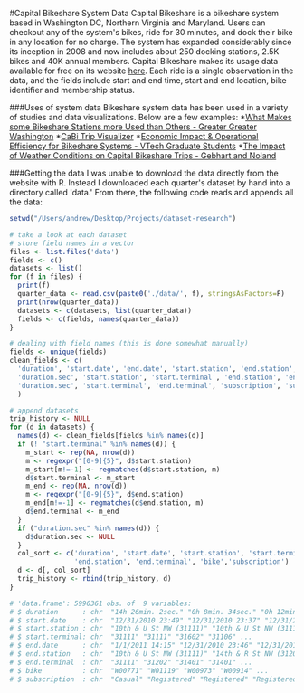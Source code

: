 #Capital Bikeshare System Data
Capital Bikeshare is a bikeshare system based in Washington DC, Northern Virginia and Maryland. Users can checkout any of the system's bikes, ride for 30 minutes, and dock their bike in any location for no charge. The system has expanded considerably since its inception in 2008 and now includes about 250 docking stations, 2.5K bikes and 40K annual members. Capital Bikeshare makes its usage data available for free on its website [here](http://capitalbikeshare.com/trip-history-data). Each ride is a single observation in the data, and the fields include start and end time, start and end location, bike identifier and membership status.

###Uses of system data
Bikeshare system data has been used in a variety of studies and data visualizations. Below are a few examples:
*[What Makes some Bikeshare Stations more Used than Others - Greater Greater Washington](http://greatergreaterwashington.org/post/14368/what-makes-some-cabi-stations-more-used-than-others/)
*[CaBi Trip Visualizer](http://mvjantzen.com/cabi/trips3q2012.html)
*[Economic Impact & Operational Efficiency for Bikeshare Systems - VTech Graduate Students](http://ralphbu.files.wordpress.com/2014/01/virginia-tech-capital-bikeshare-studio-report-2013-final.pdf)
*[The Impact of Weather Conditions on Capital Bikeshare Trips - Gebhart and Noland](http://phillymotu.files.wordpress.com/2013/04/the-impact-of-weather-conditions-on-capital-bikeshare-trips.pdf)


###Getting the data
I was unable to download the data directly from the website with R. Instead I downloaded each quarter's dataset by hand into a directory called 'data.' From there, the following code reads and appends all the data:

```R
setwd("/Users/andrew/Desktop/Projects/dataset-research")

# take a look at each dataset
# store field names in a vector
files <- list.files('data')
fields <- c()
datasets <- list()
for (f in files) {
  print(f)
  quarter_data <- read.csv(paste0('./data/', f), stringsAsFactors=F)
  print(nrow(quarter_data))
  datasets <- c(datasets, list(quarter_data))
  fields <- c(fields, names(quarter_data))
}

# dealing with field names (this is done somewhat manually)
fields <- unique(fields)
clean_fields <- c(
  'duration', 'start.date', 'end.date', 'start.station', 'end.station', 'bike', 'subscription',
  'duration.sec', 'start.station', 'start.terminal', 'end.station', 'end.terminal', 'subscription', 
  'duration.sec', 'start.terminal', 'end.terminal', 'subscription', 'subscription', 'subscription','start.date'
  )

# append datasets
trip_history <- NULL
for (d in datasets) {
  names(d) <- clean_fields[fields %in% names(d)]
  if (! "start.terminal" %in% names(d)) {
    m_start <- rep(NA, nrow(d))
    m <- regexpr("[0-9]{5}", d$start.station)
    m_start[m!=-1] <- regmatches(d$start.station, m)
    d$start.terminal <- m_start
    m_end <- rep(NA, nrow(d))
    m <- regexpr("[0-9]{5}", d$end.station)
    m_end[m!=-1] <- regmatches(d$end.station, m)
    d$end.terminal <- m_end
  }
  if ("duration.sec" %in% names(d)) {
    d$duration.sec <- NULL
  }
  col_sort <- c('duration', 'start.date', 'start.station', 'start.terminal', 'end.date',
                'end.station', 'end.terminal', 'bike','subscription')
  d <- d[, col_sort]
  trip_history <- rbind(trip_history, d)
}

# 'data.frame':	5996361 obs. of  9 variables:
# $ duration      : chr  "14h 26min. 2sec." "0h 8min. 34sec." "0h 12min. 17sec." "0h 15min. 53sec." ...
# $ start.date    : chr  "12/31/2010 23:49" "12/31/2010 23:37" "12/31/2010 23:27" "12/31/2010 23:21" ...
# $ start.station : chr  "10th & U St NW (31111)" "10th & U St NW (31111)" "Park Rd & Holmead Pl NW (31602)" "Calvert St & Woodley Pl NW (31106)" ...
# $ start.terminal: chr  "31111" "31111" "31602" "31106" ...
# $ end.date      : chr  "1/1/2011 14:15" "12/31/2010 23:46" "12/31/2010 23:39" "12/31/2010 23:37" ...
# $ end.station   : chr  "10th & U St NW (31111)" "14th & R St NW (31202)" "14th St & Spring Rd NW (31401)" "14th St & Spring Rd NW (31401)" ...
# $ end.terminal  : chr  "31111" "31202" "31401" "31401" ...
# $ bike          : chr  "W00771" "W01119" "W00973" "W00914" ...
# $ subscription  : chr  "Casual" "Registered" "Registered" "Registered" ...
```

